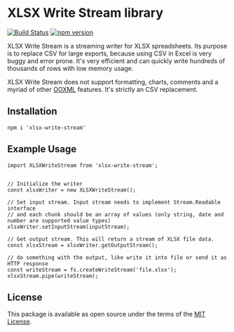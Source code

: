 # XLSX Write Stream library

[![Build Status](https://travis-ci.org/apify/xlsx-stream.svg?branch=master)](https://travis-ci.org/apify/xlsx-stream) [![npm version](https://badge.fury.io/js/xlsx-write-stream.svg)](http://badge.fury.io/js/xlsx-write-stream)

XLSX Write Stream is a streaming writer for XLSX spreadsheets. Its purpose is to replace CSV for large exports, because using
CSV in Excel is very buggy and error prone. It's very efficient and can quickly write hundreds of thousands of rows with
low memory usage.

XLSX Write Stream does not support formatting, charts, comments and a myriad of
other [OOXML](https://en.wikipedia.org/wiki/Office_Open_XML) features. It's strictly an CSV replacement.

## Installation

```node
npm i 'xlsx-write-stream'
```

## Example Usage

```node
import XLSXWriteStream from 'xlsx-write-stream';


// Initialize the writer
const xlsxWriter = new XLSXWriteStream();

// Set input stream. Input stream needs to implement Stream.Readable interface
// and each chunk should be an array of values (only string, date and number are supported value types)
xlsxWriter.setInputStream(inputStream);

// Get output stream. This will return a stream of XLSX file data.
const xlsxStream = xlsxWriter.getOutputStream();

// do something with the output, like write it into file or send it as HTTP response
const writeStream = fs.createWriteStream('file.xlsx');
xlsxStream.pipe(writeStream);
```

## License

This package is available as open source under the terms of the [MIT License](http://opensource.org/licenses/MIT).
